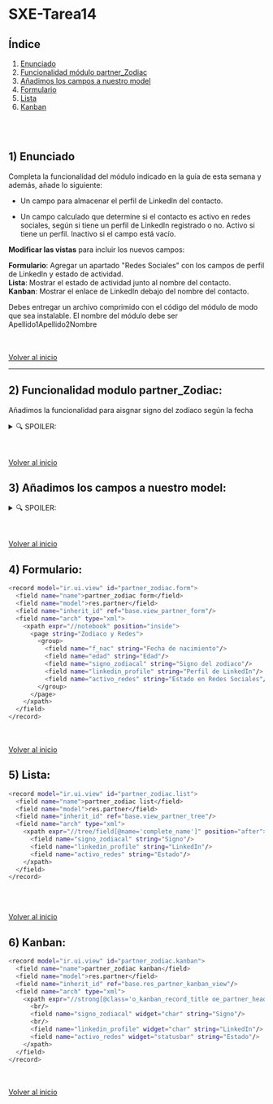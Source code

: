 # SXE-Tarea14

## Índice  
1. [Enunciado](#1-enunciado)  
2. [Funcionalidad módulo partner_Zodiac](#2-funcionalidad-módulo-partner_zodiac)  
3. [Añadimos los campos a nuestro model](#3-añadimos-los-campos-a-nuestro-model)  
4. [Formulario](#4-formulario)  
5. [Lista](#5-lista)  
6. [Kanban](#6-kanban)  

<br></br>
## 1) Enunciado

Completa la funcionalidad del módulo indicado en la guía de esta semana y además, añade lo siguiente:

- Un campo para almacenar el perfil de LinkedIn del contacto.

- Un campo calculado que determine si el contacto es activo en redes sociales, según si tiene un perfil de LinkedIn registrado o no. Activo si tiene un perfil.
Inactivo si el campo está vacío.

**Modificar las vistas** para incluir los nuevos campos:

**Formulario**: Agregar un apartado "Redes Sociales" con los campos de perfil de LinkedIn y estado de actividad.  
**Lista**: Mostrar el estado de actividad junto al nombre del contacto.  
**Kanban**: Mostrar el enlace de LinkedIn debajo del nombre del contacto.  

Debes entregar un archivo comprimido con el código del módulo de modo que sea instalable. El nombre del módulo debe ser Apellido1Apellido2Nombre

<br></br>
[Volver al inicio](#índice) 

-------------------------------
## 2) Funcionalidad modulo partner_Zodiac:
Añadimos la funcionalidad para aisgnar signo del zodíaco según la fecha

<details><summary>🔍 SPOILER:</summary>  

Nuestro model original de la practica anterior:
  ```bash
from odoo import models, fields, api


class partner_zodiac(models.Model):
     #funciona "como un import"
     _inherit = 'res.partner'
     f_nac = fields.Date("Fecha de nacimiento")
     #NO SE DEBE ALMACENAR LA EDAD EN LA BD, ES MALA PRÁXIS, PERO LO HACEMOS CON FINES DE APRENDIZAJE
     edad = fields.Integer(string="Edad", readOnly = True, compute="_calcular_signo", store= True)
     signo_zodiacal = fields.Char(string="Signo zodiacal", readOnly = True, compute="_calcular_signo", store= True)     
     
     @api.depends('f_nac')
     def _calcular_edad(self):
         for record in self:
             #nos aseguramos que existe la fecha de nacimiento
             if record.f_nac:
                #Inserta aqui el código para calcular la edad
                edad = 130
                record.edad = 130

     @api.depends('f_nac')
     def _calcular_signo(self):
        #Self.ensure_one() se asegura de que se recibe unicamente un registro de ese modo
        #podemos asignarlo unicamente a un registro pero esto puede provocar errores ya que si
        #no nos aseguramos de que unicamente llega un registro, fallará. Para ello podemos usar un try except
            try:
                self.ensure_one()
                #Inserta aqui el código para calcular el signo
                self.signo_zodiacal = "Sin signo"
            except Exception:
                print("Se han pasado varios registros en el datacot a calcular signo")


```
Aquí nuestro view original con su form, list y kanban

```bash
    <record model="ir.ui.view" id="partner_zodiac.form">
      <field name="name">partner_zodiac form</field>
      <field name="model">res.partner</field>
      <field name="inherit_id" ref="base.view_partner_form"/>
      <field name="arch" type="xml">
      <xpath expr="//notebook" position="inside">
        <page string ="Zodiaco">
          <group>
            <field name="f_nac" string="Fecha de nacimiento"/>
            <field name="edad" string="Edad"/>
            <field name="signo_zodiacal" string="Signo del zodiaco"/>
          </group>
        </page>
      </xpath>
      </field>
    </record>

    <record model="ir.ui.view" id="partner_zodiac.list">
      <field name="name">partner_zodiac list</field>
      <field name="model">res.partner</field>
      <field name="inherit_id" ref="base.view_partner_tree"/>
      <field name="arch" type="xml">
        <xpath expr="//tree/field[@name='complete_name']" position="after">
            <field name="signo_zodiacal" string="Signo del zodiaco"/>
        </xpath>
      </field>
    </record>
      
    <record model="ir.ui.view" id="partner_zodiac.kanban">
      <field name="name">partner_zodiac kanban</field>
      <field name="model">res.partner</field>
      <field name="inherit_id" ref="base.res_partner_kanban_view"/>
      <field name="arch" type="xml">
        <xpath expr="//strong[@class='o_kanban_record_title oe_partner_heading']" position="after">
          <br>  
            <field name="signo_zodiacal"/>
          </br>
      </xpath>
      </field>
    </record>
```

</details>

<br></br>
[Volver al inicio](#índice) 

## 3) Añadimos los campos a nuestro model:

<details><summary>🔍 SPOILER:</summary>  

Añadimos los nuevos campos *linkedin_profile* y *activo_redes*
```bash
     linkedin_profile = fields.Char(string="Perfil de LinkedIn")
     activo_redes = fields.Selection([('activo', 'Activo'), ('inactivo', 'Inactivo')],
        string="Estado en Redes Sociales",
        compute="_calcular_actividad_redes",
        store=True
    )
```

Modificamos *_calcular_edad* y *_calcular_signo* , añadimos la funcion  *_calcular_actividad_redes*
```bash
     @api.depends('f_nac')
     def _calcular_edad(self):
        from datetime import date
        for record in self:
            if record.f_nac:
                today = date.today()
                record.edad = today.year - record.f_nac.year - ((today.month, today.day) < (record.f_nac.month, record.f_nac.day))

     @api.depends('f_nac')
     def _calcular_signo(self):
        signos = [
            ("Capricornio", (12, 22), (1, 19)),
            ("Acuario", (1, 20), (2, 18)),
            ("Piscis", (2, 19), (3, 20)),
            ("Aries", (3, 21), (4, 19)),
            ("Tauro", (4, 20), (5, 20)),
            ("Géminis", (5, 21), (6, 20)),
            ("Cáncer", (6, 21), (7, 22)),
            ("Leo", (7, 23), (8, 22)),
            ("Virgo", (8, 23), (9, 22)),
            ("Libra", (9, 23), (10, 22)),
            ("Escorpio", (10, 23), (11, 21)),
            ("Sagitario", (11, 22), (12, 21)),
        ]
        for record in self:
            if record.f_nac:
                mes, dia = record.f_nac.month, record.f_nac.day
                for signo, inicio, fin in signos:
                    if (inicio[0] == mes and inicio[1] <= dia) or (fin[0] == mes and fin[1] >= dia):
                        record.signo_zodiacal = signo
                        break

     @api.depends('linkedin_profile')
     def _calcular_actividad_redes(self):
        for record in self:
            record.activo_redes = 'activo' if record.linkedin_profile else 'inactivo'

```

</details>


<br></br>
[Volver al inicio](#índice) 

## 4) Formulario:

```bash
<record model="ir.ui.view" id="partner_zodiac.form">
  <field name="name">partner_zodiac form</field>
  <field name="model">res.partner</field>
  <field name="inherit_id" ref="base.view_partner_form"/>
  <field name="arch" type="xml">
    <xpath expr="//notebook" position="inside">
      <page string="Zodiaco y Redes">
        <group>
          <field name="f_nac" string="Fecha de nacimiento"/>
          <field name="edad" string="Edad"/>
          <field name="signo_zodiacal" string="Signo del zodiaco"/>
          <field name="linkedin_profile" string="Perfil de LinkedIn"/>
          <field name="activo_redes" string="Estado en Redes Sociales"/>
        </group>
      </page>
    </xpath>
  </field>
</record>


```

<br></br>
[Volver al inicio](#índice) 

## 5) Lista:

```bash
<record model="ir.ui.view" id="partner_zodiac.list">
  <field name="name">partner_zodiac list</field>
  <field name="model">res.partner</field>
  <field name="inherit_id" ref="base.view_partner_tree"/>
  <field name="arch" type="xml">
    <xpath expr="//tree/field[@name='complete_name']" position="after">
      <field name="signo_zodiacal" string="Signo"/>
      <field name="linkedin_profile" string="LinkedIn"/>
      <field name="activo_redes" string="Estado"/>
    </xpath>
  </field>
</record>



```

<br></br>
[Volver al inicio](#índice) 

## 6) Kanban: 

```bash
<record model="ir.ui.view" id="partner_zodiac.kanban">
  <field name="name">partner_zodiac kanban</field>
  <field name="model">res.partner</field>
  <field name="inherit_id" ref="base.res_partner_kanban_view"/>
  <field name="arch" type="xml">
    <xpath expr="//strong[@class='o_kanban_record_title oe_partner_heading']" position="after">
      <br/>
      <field name="signo_zodiacal" widget="char" string="Signo"/>
      <br/>
      <field name="linkedin_profile" widget="char" string="LinkedIn"/>
      <field name="activo_redes" widget="statusbar" string="Estado"/>
    </xpath>
  </field>
</record>

```

<br></br>
[Volver al inicio](#índice) 















